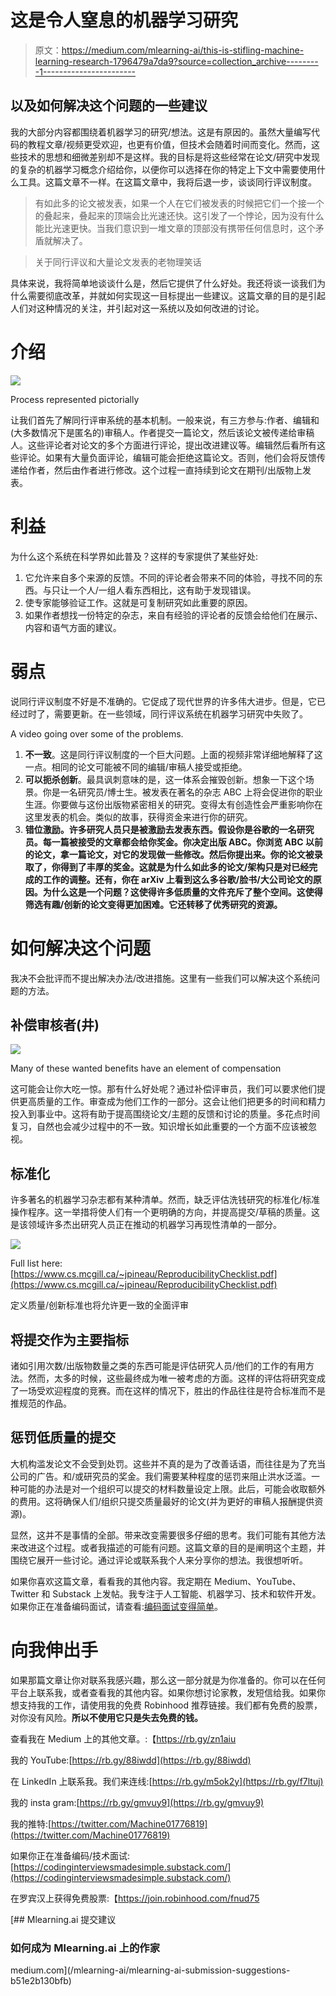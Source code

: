 # 这是令人窒息的机器学习研究

> 原文：<https://medium.com/mlearning-ai/this-is-stifling-machine-learning-research-1796479a7da9?source=collection_archive---------1----------------------->

## 以及如何解决这个问题的一些建议

我的大部分内容都围绕着机器学习的研究/想法。这是有原因的。虽然大量编写代码的教程文章/视频更受欢迎，也更有价值，但技术会随着时间而变化。然而，这些技术的思想和细微差别却不是这样。我的目标是将这些经常在论文/研究中发现的复杂的机器学习概念介绍给你，以便你可以选择在你的特定上下文中需要使用什么工具。这篇文章不一样。在这篇文章中，我将后退一步，谈谈同行评议制度。

> 有如此多的论文被发表，如果一个人在它们被发表的时候把它们一个接一个的叠起来，叠起来的顶端会比光速还快。这引发了一个悖论，因为没有什么能比光速更快。当我们意识到一堆文章的顶部没有携带任何信息时，这个矛盾就解决了。

> 关于同行评议和大量论文发表的老物理笑话

具体来说，我将简单地谈谈什么是，然后它提供了什么好处。我还将谈一谈我们为什么需要彻底改革，并就如何实现这一目标提出一些建议。这篇文章的目的是引起人们对这种情况的关注，并引起对这一系统以及如何改进的讨论。

# 介绍

![](img/c78c6e31e518b3173e78f06a19d6c5ab.png)

Process represented pictorially

让我们首先了解同行评审系统的基本机制。一般来说，有三方参与:作者、编辑和(大多数情况下是匿名的)审稿人。作者提交一篇论文，然后该论文被传递给审稿人。这些评论者对论文的多个方面进行评论，提出改进建议等。编辑然后看所有这些评论。如果有大量负面评论，编辑可能会拒绝这篇论文。否则，他们会将反馈传递给作者，然后由作者进行修改。这个过程一直持续到论文在期刊/出版物上发表。

# 利益

为什么这个系统在科学界如此普及？这样的专家提供了某些好处:

1.  它允许来自多个来源的反馈。不同的评论者会带来不同的体验，寻找不同的东西。与只让一个人/一组人看东西相比，这有助于发现错误。
2.  使专家能够验证工作。这就是可复制研究如此重要的原因。
3.  如果作者想找一份特定的杂志，来自有经验的评论者的反馈会给他们在展示、内容和语气方面的建议。

# 弱点

说同行评议制度不好是不准确的。它促成了现代世界的许多伟大进步。但是，它已经过时了，需要更新。在一些领域，同行评议系统在机器学习研究中失败了。

A video going over some of the problems.

1.  **不一致**。这是同行评议制度的一个巨大问题。上面的视频非常详细地解释了这一点。相同的论文可能被不同的编辑/审稿人接受或拒绝。
2.  **可以扼杀创新**。最具讽刺意味的是，这一体系会摧毁创新。想象一下这个场景。你是一名研究员/博士生。被发表在著名的杂志 ABC 上将会促进你的职业生涯。你要做与这份出版物紧密相关的研究。变得太有创造性会严重影响你在这里发表的机会。类似的故事，获得资金来进行你的研究。
3.  **错位激励。许多研究人员只是被激励去发表东西。假设你是谷歌的一名研究员。每一篇被接受的文章都会给你奖金。你决定出版 ABC。你浏览 ABC 以前的论文，拿一篇论文，对它的发现做一些修改。然后你提出来。你的论文被录取了，你得到了丰厚的奖金。这就是为什么如此多的论文/架构只是对已经完成的工作的调整。还有，你在 arXiv 上看到这么多谷歌/脸书/大公司论文的原因。为什么这是一个问题？这使得许多低质量的文件充斥了整个空间。这使得筛选有趣/创新的论文变得更加困难。它还转移了优秀研究的资源。**

# 如何解决这个问题

我决不会批评而不提出解决办法/改进措施。这里有一些我们可以解决这个系统问题的方法。

## 补偿审核者(井)

![](img/db63e1fbf8e148c82353eb6e04dae5e4.png)

Many of these wanted benefits have an element of compensation

这可能会让你大吃一惊。那有什么好处呢？通过补偿评审员，我们可以要求他们提供更高质量的工作。审查成为他们工作的一部分。这会让他们把更多的时间和精力投入到事业中。这将有助于提高围绕论文/主题的反馈和讨论的质量。多花点时间复习，自然也会减少过程中的不一致。知识增长如此重要的一个方面不应该被忽视。

## 标准化

许多著名的机器学习杂志都有某种清单。然而，缺乏评估洗钱研究的标准化/标准操作程序。这一举措将使人们有一个更明确的方向，并提高提交/草稿的质量。这是该领域许多杰出研究人员正在推动的机器学习再现性清单的一部分。

![](img/a0bf33ea3c1bc9345ac08d3d08dc198a.png)

Full list here: [https://www.cs.mcgill.ca/~jpineau/ReproducibilityChecklist.pdf](https://www.cs.mcgill.ca/~jpineau/ReproducibilityChecklist.pdf)

定义质量/创新标准也将允许更一致的全面评审

## 将提交作为主要指标

诸如引用次数/出版物数量之类的东西可能是评估研究人员/他们的工作的有用方法。然而，太多的时候，这些最终成为唯一被考虑的方面。这样的评估将研究变成了一场受欢迎程度的竞赛。而在这样的情况下，胜出的作品往往是符合标准而不是推规范的作品。

## 惩罚低质量的提交

大机构滥发论文不会受到处罚。这些并不真的是为了改善话语，而往往是为了充当公司的广告。和/或研究员的奖金。我们需要某种程度的惩罚来阻止洪水泛滥。一种可能的办法是对一个组织可以提交的材料数量设定上限。此后，可能会收取额外的费用。这将确保人们/组织只提交质量最好的论文(并为更好的审稿人报酬提供资源)。

显然，这并不是事情的全部。带来改变需要很多仔细的思考。我们可能有其他方法来改进这个过程。或者我描述的可能有问题。这篇文章的目的是阐明这个主题，并围绕它展开一些讨论。通过评论或联系我个人来分享你的想法。我很想听听。

如果你喜欢这篇文章，看看我的其他内容。我定期在 Medium、YouTube、Twitter 和 Substack 上发帖。我专注于人工智能、机器学习、技术和软件开发。如果你正在准备编码面试，请查看:[编码面试变得简单](https://codinginterviewsmadesimple.substack.com/)。

# 向我伸出手

如果那篇文章让你对联系我感兴趣，那么这一部分就是为你准备的。你可以在任何平台上联系我，或者查看我的其他内容。如果你想讨论家教，发短信给我。如果你想支持我的工作，请使用我的免费 Robinhood 推荐链接。我们都有免费的股票，对你没有风险。**所以不使用它只是失去免费的钱。**

查看我在 Medium 上的其他文章。:【https://rb.gy/zn1aiu 

我的 YouTube:[https://rb.gy/88iwdd](https://rb.gy/88iwdd)

在 LinkedIn 上联系我。我们来连线:[https://rb.gy/m5ok2y](https://rb.gy/f7ltuj)

我的 insta gram:[https://rb.gy/gmvuy9](https://rb.gy/gmvuy9)

我的推特:[https://twitter.com/Machine01776819](https://twitter.com/Machine01776819)

如果你正在准备编码/技术面试:[https://codinginterviewsmadesimple.substack.com/](https://codinginterviewsmadesimple.substack.com/)

在罗宾汉上获得免费股票:【https://join.robinhood.com/fnud75 

[](/mlearning-ai/mlearning-ai-submission-suggestions-b51e2b130bfb) [## Mlearning.ai 提交建议

### 如何成为 Mlearning.ai 上的作家

medium.com](/mlearning-ai/mlearning-ai-submission-suggestions-b51e2b130bfb)